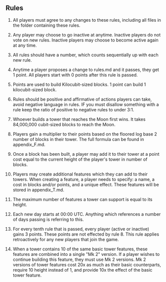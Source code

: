 ## Rules

1. All players must agree to any changes to these rules, including all files in the folder containing these rules.

2. Any player may choose to go inactive at anytime. Inactive players do not vote on new rules. Inactive players may choose to become active again at any time. 

3. All rules should have a number, which counts sequentially up with each new rule.

4. Anytime a player proposes a change to rules.md and it passes, they get 1 point. All players start with 0 points after this rule is passed.

5. Points are used to build Kilocubit-sized blocks. 1 point can build 1 kilocubit-sized block.

6. Rules should be positive and affirmative of actions players can take, avoid negative language in rules. IF you must disallow something with a rule keep the ratio of positive to negative rules to under 3:1. 

7. Whoever builds a tower that reaches the Moon first wins. It takes 84,000,000 cubit-sized blocks to reach the Moon.

8. Players gain a multiplier to their points based on the floored log base 2 number of blocks in their tower. The full formula can be found in appendix_F.md. 

9. Once a block has been built, a player may add it to their tower at a point cost equal to the current height of the player's tower in number of blocks.

10. Players may create additional features which they can add to their towers. When creating a feature, a player needs to specify: a name, a cost in blocks and/or points, and a unique effect. These features will be stored in appendix_T.md.

11. The maximum number of features a tower can support is equal to its height.

12. Each new day starts at 00:00 UTC. Anything which references a number of days passing is referring to this.

13. For every tenth rule that is passed, every player (active or inactive) gains 3 points. These points are not effected by rule 8. This rule applies retroactively for any new players that join the game.

14. When a tower contains 10 of the same basic tower features, these features are combined into a single "Mk 2" version. If a player wishes to continue building this feature, they must use Mk 2 versions. Mk 2 versions of tower features cost 20x as much as their basic counterparts, require 10 height instead of 1, and provide 10x the effect of the basic tower feature.
